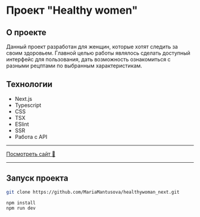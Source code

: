 # Проект "Healthy women"

## О проекте

Данный проект разработан для женщин, которые 
хотят следить за своим здоровьем. Главной целью 
работы являлось сделать доступный интерфейс для 
пользования, дать возможность ознакомиться с разными 
рецптами по выбранным характеристикам. 

## Технологии

* Next.js
* Typescript
* CSS
* TSX
* ESlint
* SSR
* Работа с API

___

[Посмотреть сайт 🥦](https://healthywoman-next.vercel.app/)
___

## Запуск проекта

```bash
git clone https://github.com/MariaMantusova/healthywoman_next.git

npm install
npm run dev
```

